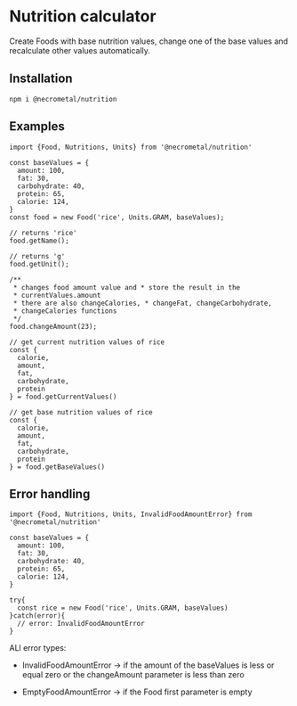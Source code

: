 # Nutrition calculator

Create Foods with base nutrition values, change one of the base values and recalculate other values automatically.

## Installation

```
npm i @necrometal/nutrition
```

## Examples

```
import {Food, Nutritions, Units} from '@necrometal/nutrition'

const baseValues = {
  amount: 100,
  fat: 30,
  carbohydrate: 40,
  protein: 65,
  calorie: 124,
}
const food = new Food('rice', Units.GRAM, baseValues);

// returns 'rice'
food.getName();

// returns 'g'
food.getUnit();

/**
 * changes food amount value and * store the result in the
 * currentValues.amount
 * there are also changeCalories, * changeFat, changeCarbohydrate,
 * changeCalories functions
 */
food.changeAmount(23);

// get current nutrition values of rice
const {
  calorie,
  amount,
  fat, 
  carbohydrate,
  protein
} = food.getCurrentValues()

// get base nutrition values of rice
const {
  calorie,
  amount,
  fat, 
  carbohydrate,
  protein
} = food.getBaseValues()

```

## Error handling
```
import {Food, Nutritions, Units, InvalidFoodAmountError} from '@necrometal/nutrition'

const baseValues = {
  amount: 100,
  fat: 30,
  carbohydrate: 40,
  protein: 65,
  calorie: 124,
}

try{
  const rice = new Food('rice', Units.GRAM, baseValues)
}catch(error){
  // error: InvalidFoodAmountError
}
```


ALl error types:
- InvalidFoodAmountError -> if the amount of the baseValues is less or equal zero or the changeAmount parameter is less than zero

- EmptyFoodAmountError -> if the Food first parameter is empty
